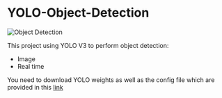 # YOLO-Object-Detection

![Object Detection](https://drive.google.com/uc?export=view&id=1HJNFN2Z_g_Wcv4nGerVkOaDZg2Nec-JD)

This project using YOLO V3 to perform object detection:
- Image
- Real time

You need to download YOLO weights as well as the config file which are provided in this [link](https://pjreddie.com/darknet/yolo/)
